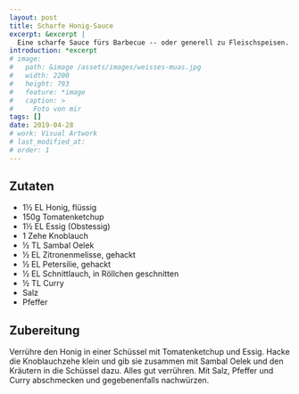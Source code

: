 ```yaml
---
layout: post
title: Scharfe Honig-Sauce
excerpt: &excerpt |
  Eine scharfe Sauce fürs Barbecue -- oder generell zu Fleischspeisen.
introduction: *excerpt
# image: 
#   path: &image /assets/images/weisses-muas.jpg
#   width: 2200
#   height: 793
#   feature: *image
#   caption: >
#     Foto von mir
tags: []
date: 2019-04-28
# work: Visual Artwork
# last_modified_at: 
# order: 1
---
```


## Zutaten

- 1&frac12; EL Honig, flüssig
- 150g Tomatenketchup
- 1&frac12; EL Essig (Obstessig)
- 1 Zehe Knoblauch
- &frac12; TL Sambal Oelek
- &frac12; EL Zitronenmelisse, gehackt
- &frac12; EL Petersilie, gehackt
- &frac12; EL Schnittlauch, in Röllchen geschnitten
- &frac12; TL Curry
- Salz
- Pfeffer

## Zubereitung

Verrühre den Honig in einer Schüssel mit Tomatenketchup und Essig. Hacke die
Knoblauchzehe klein und gib sie zusammen mit Sambal Oelek und den Kräutern in
die Schüssel dazu. Alles gut verrühren. Mit Salz, Pfeffer und Curry abschmecken
und gegebenenfalls nachwürzen.
